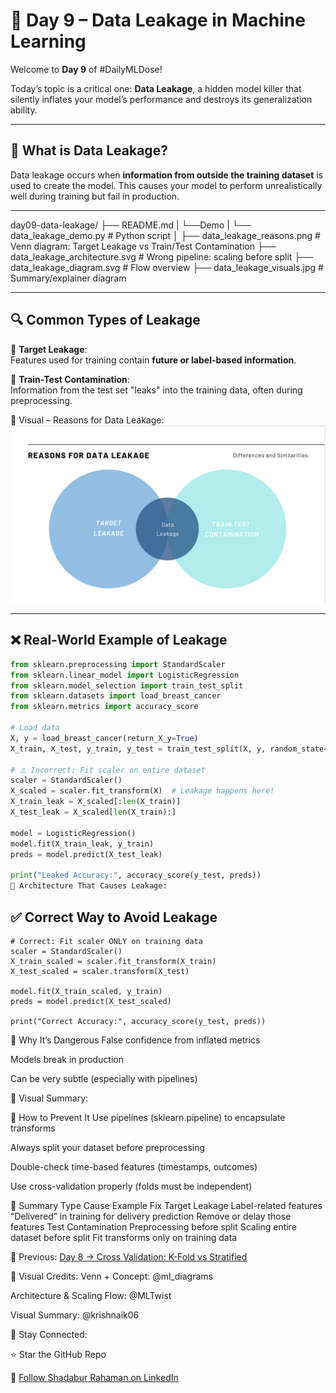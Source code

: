 # 🛑 Day 9 – Data Leakage in Machine Learning

Welcome to **Day 9** of #DailyMLDose!

Today’s topic is a critical one: **Data Leakage**, a hidden model killer that silently inflates your model’s performance and destroys its generalization ability.

---

## 📌 What is Data Leakage?

Data leakage occurs when **information from outside the training dataset** is used to create the model. This causes your model to perform unrealistically well during training but fail in production.

---

day09-data-leakage/
├── README.md
|   └──Demo
|      └──  data_leakage_demo.py    # Python script
│
├── data_leakage_reasons.png              # Venn diagram: Target Leakage vs Train/Test Contamination
├── data_leakage_architecture.svg         # Wrong pipeline: scaling before split
├── data_leakage_diagram.svg              # Flow overview
├── data_leakage_visuals.jpg              # Summary/explainer diagram

---
## 🔍 Common Types of Leakage

📌 **Target Leakage**:  
Features used for training contain **future or label-based information**.

📌 **Train-Test Contamination**:  
Information from the test set "leaks" into the training data, often during preprocessing.

🧠 Visual – Reasons for Data Leakage:  
![Data Leakage Types](data_leakage_reasons.png)

---

## ❌ Real-World Example of Leakage

```python
from sklearn.preprocessing import StandardScaler
from sklearn.linear_model import LogisticRegression
from sklearn.model_selection import train_test_split
from sklearn.datasets import load_breast_cancer
from sklearn.metrics import accuracy_score

# Load data
X, y = load_breast_cancer(return_X_y=True)
X_train, X_test, y_train, y_test = train_test_split(X, y, random_state=42)

# ⚠️ Incorrect: Fit scaler on entire dataset
scaler = StandardScaler()
X_scaled = scaler.fit_transform(X)  # Leakage happens here!
X_train_leak = X_scaled[:len(X_train)]
X_test_leak = X_scaled[len(X_train):]

model = LogisticRegression()
model.fit(X_train_leak, y_train)
preds = model.predict(X_test_leak)

print("Leaked Accuracy:", accuracy_score(y_test, preds))
📸 Architecture That Causes Leakage:
```
## ✅ Correct Way to Avoid Leakage
```
# Correct: Fit scaler ONLY on training data
scaler = StandardScaler()
X_train_scaled = scaler.fit_transform(X_train)
X_test_scaled = scaler.transform(X_test)

model.fit(X_train_scaled, y_train)
preds = model.predict(X_test_scaled)

print("Correct Accuracy:", accuracy_score(y_test, preds))
```
🧠 Why It’s Dangerous
False confidence from inflated metrics

Models break in production

Can be very subtle (especially with pipelines)

🧠 Visual Summary:

🔐 How to Prevent It
Use pipelines (sklearn.pipeline) to encapsulate transforms

Always split your dataset before preprocessing

Double-check time-based features (timestamps, outcomes)

Use cross-validation properly (folds must be independent)

🧩 Summary
Type	Cause	Example	Fix
Target Leakage	Label-related features	“Delivered” in training for delivery prediction	Remove or delay those features
Test Contamination	Preprocessing before split	Scaling entire dataset before split	Fit transforms only on training data

🔁 Previous:
[Day 8 → Cross Validation: K-Fold vs Stratified](../day08-cross-validation)

🎨 Visual Credits:
Venn + Concept: @ml_diagrams

Architecture & Scaling Flow: @MLTwist

Visual Summary: @krishnaik06

📌 Stay Connected:

⭐ Star the GitHub Repo

🔗  [Follow Shadabur Rahaman on LinkedIn](https://www.linkedin.com/in/shadabur-rahaman-1b5703249/)  
